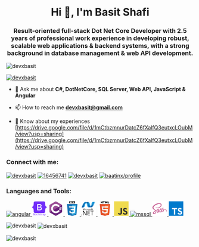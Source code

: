 <h1 align="center">Hi 👋, I'm Basit Shafi</h1>
<h3 align="center">Result-oriented full-stack Dot Net Core Developer with 2.5 years of professional work experience in developing robust, scalable web applications & backend systems, with a strong background in database management & web API development.</h3>

<p align="left"> <img src="https://komarev.com/ghpvc/?username=devxbasit&label=Profile%20views&color=0e75b6&style=flat" alt="devxbasit" /> </p>

<p align="left"> <a href="https://github.com/ryo-ma/github-profile-trophy"><img src="https://github-profile-trophy.vercel.app/?username=devxbasit" alt="devxbasit" /></a> </p>

- 💬 Ask me about **C#, DotNetCore, SQL Server, Web API, JavaScript & Angular**

- 📫 How to reach me **devxbasit@gmail.com**

- 📄 Know about my experiences [https://drive.google.com/file/d/1mCtbzmnurDatcZ6fXalfQ3eutxcLOubM/view?usp=sharing](https://drive.google.com/file/d/1mCtbzmnurDatcZ6fXalfQ3eutxcLOubM/view?usp=sharing)

<h3 align="left">Connect with me:</h3>
<p align="left">
<a href="https://linkedin.com/in/devxbasit" target="blank"><img align="center" src="https://raw.githubusercontent.com/rahuldkjain/github-profile-readme-generator/master/src/images/icons/Social/linked-in-alt.svg" alt="devxbasit" height="30" width="40" /></a>
<a href="https://stackoverflow.com/users/16456741" target="blank"><img align="center" src="https://raw.githubusercontent.com/rahuldkjain/github-profile-readme-generator/master/src/images/icons/Social/stack-overflow.svg" alt="16456741" height="30" width="40" /></a>
<a href="https://www.leetcode.com/devxbasit" target="blank"><img align="center" src="https://raw.githubusercontent.com/rahuldkjain/github-profile-readme-generator/master/src/images/icons/Social/leet-code.svg" alt="devxbasit" height="30" width="40" /></a>
<a href="https://auth.geeksforgeeks.org/user/baatinx/profile" target="blank"><img align="center" src="https://raw.githubusercontent.com/rahuldkjain/github-profile-readme-generator/master/src/images/icons/Social/geeks-for-geeks.svg" alt="baatinx/profile" height="30" width="40" /></a>
</p>

<h3 align="left">Languages and Tools:</h3>
<p align="left"> <a href="https://angular.io" target="_blank" rel="noreferrer"> <img src="https://angular.io/assets/images/logos/angular/angular.svg" alt="angular" width="40" height="40"/> </a> <a href="https://getbootstrap.com" target="_blank" rel="noreferrer"> <img src="https://raw.githubusercontent.com/devicons/devicon/master/icons/bootstrap/bootstrap-plain-wordmark.svg" alt="bootstrap" width="40" height="40"/> </a> <a href="https://www.w3schools.com/cs/" target="_blank" rel="noreferrer"> <img src="https://raw.githubusercontent.com/devicons/devicon/master/icons/csharp/csharp-original.svg" alt="csharp" width="40" height="40"/> </a> <a href="https://www.w3schools.com/css/" target="_blank" rel="noreferrer"> <img src="https://raw.githubusercontent.com/devicons/devicon/master/icons/css3/css3-original-wordmark.svg" alt="css3" width="40" height="40"/> </a> <a href="https://dotnet.microsoft.com/" target="_blank" rel="noreferrer"> <img src="https://raw.githubusercontent.com/devicons/devicon/master/icons/dot-net/dot-net-original-wordmark.svg" alt="dotnet" width="40" height="40"/> </a> <a href="https://www.w3.org/html/" target="_blank" rel="noreferrer"> <img src="https://raw.githubusercontent.com/devicons/devicon/master/icons/html5/html5-original-wordmark.svg" alt="html5" width="40" height="40"/> </a> <a href="https://developer.mozilla.org/en-US/docs/Web/JavaScript" target="_blank" rel="noreferrer"> <img src="https://raw.githubusercontent.com/devicons/devicon/master/icons/javascript/javascript-original.svg" alt="javascript" width="40" height="40"/> </a> <a href="https://www.microsoft.com/en-us/sql-server" target="_blank" rel="noreferrer"> <img src="https://www.svgrepo.com/show/303229/microsoft-sql-server-logo.svg" alt="mssql" width="40" height="40"/> </a> <a href="https://sass-lang.com" target="_blank" rel="noreferrer"> <img src="https://raw.githubusercontent.com/devicons/devicon/master/icons/sass/sass-original.svg" alt="sass" width="40" height="40"/> </a> <a href="https://www.typescriptlang.org/" target="_blank" rel="noreferrer"> <img src="https://raw.githubusercontent.com/devicons/devicon/master/icons/typescript/typescript-original.svg" alt="typescript" width="40" height="40"/> </a> </p>

<p><img align="left" src="https://github-readme-stats.vercel.app/api/top-langs?username=devxbasit&show_icons=true&locale=en&layout=compact" alt="devxbasit" /></p>

<p>&nbsp;<img align="center" src="https://github-readme-stats.vercel.app/api?username=devxbasit&show_icons=true&locale=en" alt="devxbasit" /></p>

<p><img align="center" src="https://github-readme-streak-stats.herokuapp.com/?user=devxbasit&" alt="devxbasit" /></p>

